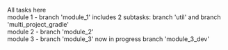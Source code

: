 All tasks here  
module 1 - branch 'module_1' includes 2 subtasks: branch 'util' and branch 'multi_project_gradle'  
module 2 - branch 'module_2'  
module 3 - branch 'module_3' now in progress branch 'module_3_dev'
